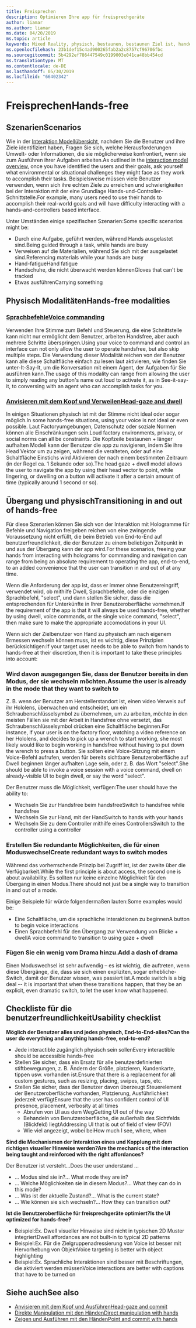 ```yaml
---
title: Freisprechen
description: Optimieren Ihre app für freisprechgeräte
author: liamar
ms.author: liamar
ms.date: 04/20/2019
ms.topic: article
keywords: Mixed Reality, physisch, bestaunen, bestaunen Ziel ist, handelt es sich bei Interaktion, Entwurf
ms.openlocfilehash: 23b1def15c4ad900265fab2a2c8757cf96706fbc
ms.sourcegitcommit: 5b4292ef786447549c0199003e041ca48bb454cd
ms.translationtype: MT
ms.contentlocale: de-DE
ms.lasthandoff: 05/30/2019
ms.locfileid: "66402342"
---
```

# <a name="hands-free"></a><span data-ttu-id="27b7a-104">Freisprechen</span><span class="sxs-lookup"><span data-stu-id="27b7a-104">Hands-free</span></span>



## <a name="scenarios"></a><span data-ttu-id="27b7a-105">Szenarien</span><span class="sxs-lookup"><span data-stu-id="27b7a-105">Scenarios</span></span>

<span data-ttu-id="27b7a-106">Wie in der [Interaktion Modellübersicht](interaction-fundamentals.md), nachdem Sie die Benutzer und ihre Ziele identifiziert haben, Fragen Sie sich, welche Herausforderungen Umwelt- oder Informationen, die sie möglicherweise konfrontiert, wenn sie zum Ausführen ihrer Aufgaben arbeiten.</span><span class="sxs-lookup"><span data-stu-id="27b7a-106">As outlined in the [interaction model overview](interaction-fundamentals.md), once you have identified the users and their goals, ask yourself what environmental or situational challenges they might face as they work to accomplish their tasks.</span></span> <span data-ttu-id="27b7a-107">Beispielsweise müssen viele Benutzer verwenden, wenn sich ihre echten Ziele zu erreichen und schwierigkeiten bei der Interaktion mit der eine Grundlage Hands-und-Controller-Schnittstelle.</span><span class="sxs-lookup"><span data-stu-id="27b7a-107">For example, many users need to use their hands to accomplish their real-world goals and will have difficulty interacting with a hands-and-controllers based interface.</span></span> 

<span data-ttu-id="27b7a-108">Unter Umständen einige spezifischen Szenarien:</span><span class="sxs-lookup"><span data-stu-id="27b7a-108">Some specific scenarios might be:</span></span> 
* <span data-ttu-id="27b7a-109">Durch eine Aufgabe, geführt werden, während Hands ausgelastet sind.</span><span class="sxs-lookup"><span data-stu-id="27b7a-109">Being guided through a task, while hands are busy</span></span>
* <span data-ttu-id="27b7a-110">Verweisen auf die Materialien, während Sie sich mit der ausgelastet sind.</span><span class="sxs-lookup"><span data-stu-id="27b7a-110">Referencing materials while your hands are busy</span></span>
* <span data-ttu-id="27b7a-111">Hand-fatigue</span><span class="sxs-lookup"><span data-stu-id="27b7a-111">Hand fatigue</span></span>
* <span data-ttu-id="27b7a-112">Handschuhe, die nicht überwacht werden können</span><span class="sxs-lookup"><span data-stu-id="27b7a-112">Gloves that can't be tracked</span></span>
* <span data-ttu-id="27b7a-113">Etwas ausführen</span><span class="sxs-lookup"><span data-stu-id="27b7a-113">Carrying something</span></span>


## <a name="hands-free-modalities"></a><span data-ttu-id="27b7a-114">Physisch Modalitäten</span><span class="sxs-lookup"><span data-stu-id="27b7a-114">Hands-free modalities</span></span>

### <a name="voice-commandingvoice-designmd"></a>[<span data-ttu-id="27b7a-115">Sprachbefehle</span><span class="sxs-lookup"><span data-stu-id="27b7a-115">Voice commanding</span></span>](voice-design.md)

<span data-ttu-id="27b7a-116">Verwenden Ihre Stimme zum Befehl und Steuerung, die eine Schnittstelle kann nicht nur ermöglicht dem Benutzer, arbeiten Handsfree, aber auch mehrere Schritte überspringen.</span><span class="sxs-lookup"><span data-stu-id="27b7a-116">Using your voice to command and control an interface can not only allow the user to operate handsfree, but also skip multiple steps.</span></span> <span data-ttu-id="27b7a-117">Die Verwendung dieser Modalität reichen von der Benutzer kann alle diese Schaltfläche einfach zu lesen laut aktivieren, wie finden Sie unter-It-Say-It, um die Konversation mit einem Agent, der Aufgaben für Sie ausführen kann.</span><span class="sxs-lookup"><span data-stu-id="27b7a-117">The usage of this modality can range from allowing the user to simply reading any button's name out loud to activate it, as in See-it-say-it, to conversing with an agent who can accomplish tasks for you.</span></span>



### <a name="head-gaze-and-dwellgaze-and-dwellmd"></a>[<span data-ttu-id="27b7a-118">Anvisieren mit dem Kopf und Verweilen</span><span class="sxs-lookup"><span data-stu-id="27b7a-118">Head-gaze and dwell</span></span>](gaze-and-dwell.md)

<span data-ttu-id="27b7a-119">In einigen Situationen physisch ist mit der Stimme nicht ideal oder sogar möglich.</span><span class="sxs-lookup"><span data-stu-id="27b7a-119">In some hands-free situations, using your voice is not ideal or even possible.</span></span> <span data-ttu-id="27b7a-120">Laut Factoryumgebungen, Datenschutz oder soziale Normen können alle Einschränkungen sein.</span><span class="sxs-lookup"><span data-stu-id="27b7a-120">Loud factory environments, privacy, or social norms can all be constraints.</span></span> <span data-ttu-id="27b7a-121">Die Kopfzeile bestaunen + länger aufhalten Modell kann der Benutzer die app zu navigieren, indem Sie ihre Head Vektor um zu zeigen, während die veralteten, oder auf eine Schaltfläche Einstichs wird Aktivieren der nach einem bestimmten Zeitraum (in der Regel ca. 1 Sekunde oder so).</span><span class="sxs-lookup"><span data-stu-id="27b7a-121">The head gaze + dwell model allows the user to navigate the app by using their head vector to point, while lingering, or dwelling on a button will activate it after a certain amount of time (typically around 1 second or so).</span></span> 


## <a name="transitioning-in-and-out-of-hands-free"></a><span data-ttu-id="27b7a-122">Übergang und physisch</span><span class="sxs-lookup"><span data-stu-id="27b7a-122">Transitioning in and out of hands-free</span></span>

<span data-ttu-id="27b7a-123">Für diese Szenarien können Sie sich von der Interaktion mit Hologramme für Befehle und Navigation freigeben reichen von eine zwingende Voraussetzung nicht erfüllt, die beim Betrieb von End-to-End auf benutzerfreundlichkeit, die der Benutzer zu einem beliebigen Zeitpunkt in und aus der Übergang kann der app wird.</span><span class="sxs-lookup"><span data-stu-id="27b7a-123">For these scenarios, freeing your hands from interacting with holograms for commanding and navigation can range from being an absolute requirement to operating the app, end-to-end, to an added convenience that the user can transition in and out of at any time.</span></span> 

<span data-ttu-id="27b7a-124">Wenn die Anforderung der app ist, dass er immer ohne Benutzereingriff, verwendet wird, ob mithilfe Dwell, Sprachbefehle, oder die einzigen Sprachbefehl, "select", und dann stellen Sie sicher, dass die entsprechenden für Unterkünfte in Ihrer Benutzeroberfläche vornehmen.</span><span class="sxs-lookup"><span data-stu-id="27b7a-124">If the requirement of the app is that it will always be used hands-free, whether by using dwell, voice commands, or the single voice command, "select", then make sure to make the appropriate accomodations in your UI.</span></span> 

<span data-ttu-id="27b7a-125">Wenn sich der Zielbenutzer von Hand zu physisch am nach eigenem Ermessen wechseln können muss, ist es wichtig, diese Prinzipien berücksichtigen:</span><span class="sxs-lookup"><span data-stu-id="27b7a-125">If your target user needs to be able to switch from hands to hands-free at their discretion, then it is important to take these principles into account:</span></span>

### <a name="assume-the-user-is-already-in-the-mode-that-they-want-to-switch-to"></a><span data-ttu-id="27b7a-126">Wird davon ausgegangen Sie, dass der Benutzer bereits in den Modus, der sie wechseln möchten.</span><span class="sxs-lookup"><span data-stu-id="27b7a-126">Assume the user is already in the mode that they want to switch to</span></span>
<span data-ttu-id="27b7a-127">Z. B. wenn der Benutzer am Herstellerstandort ist, einen video Verweis auf ihr Hololens, überwachen und entscheidet, um ein Schraubenschlüsselsymbol zu übernehmen, um zu arbeiten, möchte in den meisten Fällen sie mit der Arbeit in Handsfree ohne versetzt, das Schraubenschlüsselsymbol drücken eine Schaltfläche beginnen.</span><span class="sxs-lookup"><span data-stu-id="27b7a-127">For instance, if your user is on the factory floor, watching a video reference on her Hololens, and decides to pick up a wrench to start working, she most likely would like to begin working in handsfree without having to put down the wrench to press a button.</span></span> <span data-ttu-id="27b7a-128">Sie sollten eine Voice-Sitzung mit einem Voice-Befehl aufrufen, werden für bereits sichtbare Benutzeroberfläche auf Dwell beginnen länger aufhalten Lage sein, oder z. B. das Wort "select".</span><span class="sxs-lookup"><span data-stu-id="27b7a-128">She should be able to invoke a voice session with a voice command, dwell on already-visible UI to begin dwell, or say the word "select".</span></span>

<span data-ttu-id="27b7a-129">Der Benutzer muss die Möglichkeit, verfügen:</span><span class="sxs-lookup"><span data-stu-id="27b7a-129">The user should have the ability to:</span></span> 
* <span data-ttu-id="27b7a-130">Wechseln Sie zur Handsfree beim handsfree</span><span class="sxs-lookup"><span data-stu-id="27b7a-130">Switch to handsfree while handsfree</span></span>
* <span data-ttu-id="27b7a-131">Wechseln Sie zur Hand, mit der Hand</span><span class="sxs-lookup"><span data-stu-id="27b7a-131">Switch to hands with your hands</span></span>
* <span data-ttu-id="27b7a-132">Wechseln Sie zu dem Controller mithilfe eines Controllers</span><span class="sxs-lookup"><span data-stu-id="27b7a-132">Switch to the controller using a controller</span></span> 

### <a name="create-redundant-ways-to-switch-modes"></a><span data-ttu-id="27b7a-133">Erstellen Sie redundante Möglichkeiten, die für einen Moduswechsel</span><span class="sxs-lookup"><span data-stu-id="27b7a-133">Create redundant ways to switch modes</span></span>
<span data-ttu-id="27b7a-134">Während das vorherrschende Prinzip bei Zugriff ist, ist der zweite über die Verfügbarkeit.</span><span class="sxs-lookup"><span data-stu-id="27b7a-134">While the first principle is about access, the second one is about availability.</span></span> <span data-ttu-id="27b7a-135">Es sollten nur keine einzelne Möglichkeit für den Übergang in einen Modus.</span><span class="sxs-lookup"><span data-stu-id="27b7a-135">There should not just be a single way to transition in and out of a mode.</span></span> 

<span data-ttu-id="27b7a-136">Einige Beispiele für würde folgendermaßen lauten:</span><span class="sxs-lookup"><span data-stu-id="27b7a-136">Some examples would be:</span></span> 
* <span data-ttu-id="27b7a-137">Eine Schaltfläche, um die sprachliche Interaktionen zu beginnen</span><span class="sxs-lookup"><span data-stu-id="27b7a-137">A button to begin voice interactions</span></span>
* <span data-ttu-id="27b7a-138">Einen Sprachbefehl für den Übergang zur Verwendung von Blicke + dwell</span><span class="sxs-lookup"><span data-stu-id="27b7a-138">A voice command to transition to using gaze + dwell</span></span>

### <a name="add-a-dash-of-drama"></a><span data-ttu-id="27b7a-139">Fügen Sie ein wenig vom Drama hinzu.</span><span class="sxs-lookup"><span data-stu-id="27b7a-139">Add a dash of drama</span></span>
<span data-ttu-id="27b7a-140">Einen Moduswechsel ist sehr aufwendig – es ist wichtig, die auftreten, wenn diese Übergänge, die, dass sie sich einen expliziten, sogar erhebliche-Switch, damit der Benutzer wissen, was passiert ist.</span><span class="sxs-lookup"><span data-stu-id="27b7a-140">A mode switch is a big deal -- it is important that when these transitions happen, that they be an explicit, even dramatic switch, to let the user know what happened.</span></span> 


## <a name="usability-checklist"></a><span data-ttu-id="27b7a-141">Checkliste für die benutzerfreundlichkeit</span><span class="sxs-lookup"><span data-stu-id="27b7a-141">Usability checklist</span></span>

<span data-ttu-id="27b7a-142">**Möglich der Benutzer alles und jedes physisch, End-to-End-alles?**</span><span class="sxs-lookup"><span data-stu-id="27b7a-142">**Can the user do everything and anything hands-free, end-to-end?**</span></span>
* <span data-ttu-id="27b7a-143">Jede interactible zugänglich physisch sein sollen</span><span class="sxs-lookup"><span data-stu-id="27b7a-143">Every interactible should be accessible hands-free</span></span>
* <span data-ttu-id="27b7a-144">Stellen Sie sicher, dass ein Ersatz für alle benutzerdefinierten stiftbewegungen, z. B. Ändern der Größe, platzieren, Kundenkarte, tippen usw. vorhanden ist.</span><span class="sxs-lookup"><span data-stu-id="27b7a-144">Ensure that there is a replacement for all custom gestures, such as resizing, placing, swipes, taps, etc.</span></span>
* <span data-ttu-id="27b7a-145">Stellen Sie sicher, dass der Benutzer davon überzeugt Steuerelement der Benutzeroberfläche vorhanden, Platzierung, Ausführlichkeit jederzeit verfügt</span><span class="sxs-lookup"><span data-stu-id="27b7a-145">Ensure that the user has confident control of UI presence, placement, verbosity at all times</span></span>
    * <span data-ttu-id="27b7a-146">Abrufen von UI aus dem Weg</span><span class="sxs-lookup"><span data-stu-id="27b7a-146">Getting UI out of the way</span></span>
    * <span data-ttu-id="27b7a-147">Behandeln von Benutzeroberfläche, die außerhalb des Sichtfelds (Blickfeld) liegt</span><span class="sxs-lookup"><span data-stu-id="27b7a-147">Addressing UI that is out of field of view (FOV)</span></span>
    * <span data-ttu-id="27b7a-148">Wie viel angezeigt, wobei bei</span><span class="sxs-lookup"><span data-stu-id="27b7a-148">How much I see, where, when</span></span>

<span data-ttu-id="27b7a-149">**Sind die Mechanismen der Interaktion eines und Kopplung mit dem richtigen visueller Hinweise werden?**</span><span class="sxs-lookup"><span data-stu-id="27b7a-149">**Are the mechanics of the interaction being taught and reinforced with the right affordances?**</span></span>

<span data-ttu-id="27b7a-150">Der Benutzer ist versteht...</span><span class="sxs-lookup"><span data-stu-id="27b7a-150">Does the user understand ...</span></span>
* <span data-ttu-id="27b7a-151">... Modus sind sie in?</span><span class="sxs-lookup"><span data-stu-id="27b7a-151">... What mode they are in?</span></span>
* <span data-ttu-id="27b7a-152">... Welche Möglichkeiten sie in diesem Modus?</span><span class="sxs-lookup"><span data-stu-id="27b7a-152">... What they can do in this mode?</span></span>
* <span data-ttu-id="27b7a-153">... Was ist der aktuelle Zustand?</span><span class="sxs-lookup"><span data-stu-id="27b7a-153">... What is the current state?</span></span>
* <span data-ttu-id="27b7a-154">... Wie können sie sich wechseln?</span><span class="sxs-lookup"><span data-stu-id="27b7a-154">... How they can transition out?</span></span>
    
<span data-ttu-id="27b7a-155">**Ist die Benutzeroberfläche für freisprechgeräte optimiert?**</span><span class="sxs-lookup"><span data-stu-id="27b7a-155">**Is the UI optimized for hands-free?**</span></span>   

* <span data-ttu-id="27b7a-156">Beispiel:</span><span class="sxs-lookup"><span data-stu-id="27b7a-156">Ex.</span></span> <span data-ttu-id="27b7a-157">Dwell visueller Hinweise sind nicht in typischen 2D Muster integriert</span><span class="sxs-lookup"><span data-stu-id="27b7a-157">Dwell affordances are not built-in to typical 2D patterns</span></span>
* <span data-ttu-id="27b7a-158">Beispiel:</span><span class="sxs-lookup"><span data-stu-id="27b7a-158">Ex.</span></span> <span data-ttu-id="27b7a-159">Für die Zielgruppenadressierung von Voice ist besser mit Hervorhebung von Objekt</span><span class="sxs-lookup"><span data-stu-id="27b7a-159">Voice targeting is better with object highlighting</span></span>
* <span data-ttu-id="27b7a-160">Beispiel:</span><span class="sxs-lookup"><span data-stu-id="27b7a-160">Ex.</span></span> <span data-ttu-id="27b7a-161">Sprachliche Interaktionen sind besser mit Beschriftungen, die aktiviert werden müssen</span><span class="sxs-lookup"><span data-stu-id="27b7a-161">Voice interactions are better with captions that have to be turned on</span></span>


## <a name="see-also"></a><span data-ttu-id="27b7a-162">Siehe auch</span><span class="sxs-lookup"><span data-stu-id="27b7a-162">See also</span></span>
* [<span data-ttu-id="27b7a-163">Anvisieren mit dem Kopf und Ausführen</span><span class="sxs-lookup"><span data-stu-id="27b7a-163">Head-gaze and commit</span></span>](gaze-and-commit.md)
* [<span data-ttu-id="27b7a-164">Direkte Manipulation mit den Händen</span><span class="sxs-lookup"><span data-stu-id="27b7a-164">Direct manipulation with hands</span></span>](direct-manipulation.md)
* [<span data-ttu-id="27b7a-165">Zeigen und Ausführen mit den Händen</span><span class="sxs-lookup"><span data-stu-id="27b7a-165">Point and commit with hands</span></span>](point-and-commit.md)

